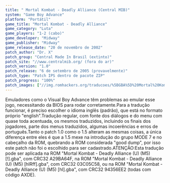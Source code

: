 ```yaml
---
title: " Mortal Kombat - Deadly Alliance (Central MIB)"
system: "Game Boy Advance"
platform: "Portátil"
game_title: "Mortal Kombat - Deadly Alliance"
game_category: "Luta"
game_players: "1-2 (cabo)"
game_developer: "Midway"
game_publisher: "Midway"
game_release_date: "20 de novembro de 2002"
patch_author: "Dr. X"
patch_group: "Central Made In Brasil (extinto)"
patch_site: "//www.centralmib.org/ (fora do ar)"
patch_version: "1.0"
patch_release: "6 de setembro de 2005 (provavelmente)"
patch_type: "Patch IPS dentro de pacote ZIP"
patch_progress: "100%"
patch_images: ["//img.romhackers.org/traducoes/%5BGBA%5D%20Mortal%20Kombat%20-%20Deadly%20Alliance%20-%20Central%20MIB%20-%201.png","//img.romhackers.org/traducoes/%5BGBA%5D%20Mortal%20Kombat%20-%20Deadly%20Alliance%20-%20Central%20MIB%20-%202.png","//img.romhackers.org/traducoes/%5BGBA%5D%20Mortal%20Kombat%20-%20Deadly%20Alliance%20-%20Central%20MIB%20-%203.png"]
---
```

Emuladores como o Visual Boy Advance têm problemas ao emular esse jogo, necessitando da BIOS para rodar corretamente.Para a tradução funcionar, é preciso escolher o idioma inglês (padrão), que está no formato próprio "english".Tradução regular, com fonte dos diálogos e do menu com quase toda acentuada, os mesmos traduzidos, incluindo os finais dos jogadores, parte dos menus traduzidos, algumas incoerências e erros de português.Tanto o patch 1.0 como o 1.5 alteram as mesmas coisas, a única diferença entre eles é que a 1.5 mexe na introdução do grupo MODE 7 e no cabeçalho da ROM, quebrando a ROM considerada "good dump", por isso este patch não foi o escolhido para ser cadastrado.ATENÇÃO:Esta tradução pode ser aplicada na ROM "Mortal Kombat - Deadly Alliance (U) (M5) [!].gba", com CRC32 A29BA64F, na ROM "Mortal Kombat - Deadly Alliance (U) (M5) [hIRff].gba", com CRC32 03C05C58, ou na ROM "Mortal Kombat - Deadly Alliance (U) (M5) [hI].gba", com CRC32 94356EE2 (todas com código AXDE).